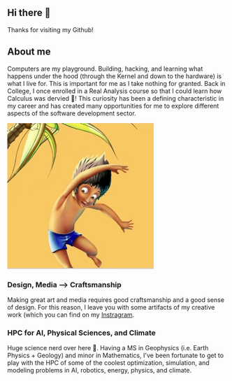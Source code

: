 ## Hi there 👋

Thanks for visiting my Github! 

## About me

Computers are my playground. Building, hacking, and learning what happens under the hood (through the Kernel and down to the hardware) is what I live for. This is important for me as I take nothing for granted. Back in College, I once enrolled in a Real Analysis course so that I could learn how Calculus was dervied 🤯! This curiosity has been a defining characteristic in my career and has created many opportunities for me to explore different aspects of the software development sector.

![art.png](./art.png)

### Design, Media --> Craftsmanship
Making great art and media requires good craftsmanship and a good sense of design. For this reason, I leave you with some artifacts of my creative work (which you can find on my [Instragram](https://www.instagram.com/miklumba/).

### HPC for AI, Physical Sciences, and Climate
Huge science nerd over here 🙂. Having a MS in Geophysics (i.e. Earth Physics + Geology) and minor in Mathematics, I've been fortunate to get to play with the HPC of some of the coolest optimization, simulation, and modeling problems in AI, robotics, energy, physics, and climate.




<!--
**miclomba/miclomba** is a ✨ _special_ ✨ repository because its `README.md` (this file) appears on your GitHub profile.

Here are some ideas to get you started:

- 🔭 I’m currently working on ...
- 🌱 I’m currently learning ...
- 👯 I’m looking to collaborate on ...
- 🤔 I’m looking for help with ...
- 💬 Ask me about ...
- 📫 How to reach me: ...
- 😄 Pronouns: ...
- ⚡ Fun fact: ...
-->
